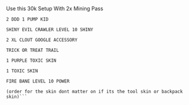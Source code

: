 Use this 30k Setup With 2x Mining Pass


```
2 DDD 1 PUMP KID

SHINY EVIL CRAWLER LEVEL 10 SHINY

2 XL CLOUT GOOGLE ACCESSORY

TRICK OR TREAT TRAIL

1 PURPLE TOXIC SKIN

1 TOXIC SKIN 

FIRE BANE LEVEL 10 POWER

(order for the skin dont matter on if its the tool skin or backpack skin)```
